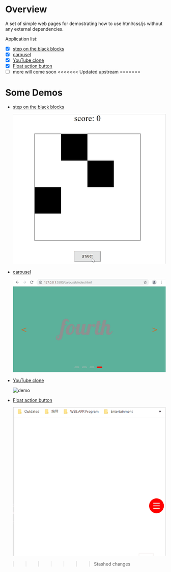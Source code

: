 # Overview

A set of simple web pages for demostrating how to use html/css/js without any external dependencies.

Application list:
- [x] [step on the black blocks](step-on-black/README.md)
- [x] [carousel](carousel/README.md)
- [x] [YouTube clone](clone-youtube/README.md)
- [x] [Float action button](float-action-button/README.md)
- [ ] more will come soon
<<<<<<< Updated upstream
=======

# Some Demos

- [step on the black blocks](step-on-black/README.md)
  
  <img src="step-on-black/demo.gif" alt="demo" width="600"/>

- [carousel](carousel/README.md)

  <img src="carousel/demo.gif" alt="demo" width="600"/>

- [YouTube clone](clone-youtube/README.md)

  <img src="clone-youtube/demo.gif" alt="demo" width="600"/>

- [Float action button](float-action-button/README.md)

  <img src="float-action-button/demo.gif" alt="demo" width="600"/>
>>>>>>> Stashed changes
